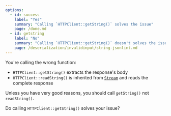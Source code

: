 ```yaml
---
options:
  - id: success
    label: "Yes"
    summary: "Calling `HTTPClient::getString()` solves the issue"
    page: /done.md
  - id: getstring
    label: "No"
    summary: "Calling `HTTPClient::getString()` doesn't solves the issue"
    page: /deserialization/invalidinput/string-jsonlint.md
---
```


You're calling the wrong function:

* `HTTPClient::getString()` extracts the response's body
* `HTTPClient::readString()` is inherited from [`Stream`](https://www.arduino.cc/reference/en/language/functions/communication/stream/) and reads the complete response

Unless you have very good reasons, you should call `getString()` not `readString()`.

Do calling `HTTPClient::getString()` solves your issue?